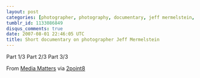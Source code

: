 ```yaml
---
layout: post
categories: [photographer, photography, documentary, jeff mermelstein, portrait]
tumblr_id: 1133086849
disqus_comments: true
date: 2007-08-01 22:46:05 UTC
title: Short documentary on photographer Jeff Mermelstein
---
```


Part 1/3
<object width="425" height="350" type="application/x-shockwave-flash" data="http://www.youtube.com/v/uuXcm35m50Y"> <param name="movie" value="http://www.youtube.com/v/uuXcm35m50Y" /><param name="wmode" value="transparent" /></object>
Part 2/3
<object width="425" height="350" type="application/x-shockwave-flash" data="http://www.youtube.com/v/-vhWLEBimLg"> <param name="movie" value="http://www.youtube.com/v/-vhWLEBimLg" /><param name="wmode" value="transparent" /></object>
Part 3/3
<object width="425" height="350" type="application/x-shockwave-flash" data="http://www.youtube.com/v/RXdE9yU5IM0"> <param name="movie" value="http://www.youtube.com/v/RXdE9yU5IM0" /><param name="wmode" value="transparent" /></object>

From <a href="http://www.thirteen.org/mediamatters/303/photo.html">Media Matters</a> via <a href="http://2point8.whileseated.org/?p=237">2point8</a>
